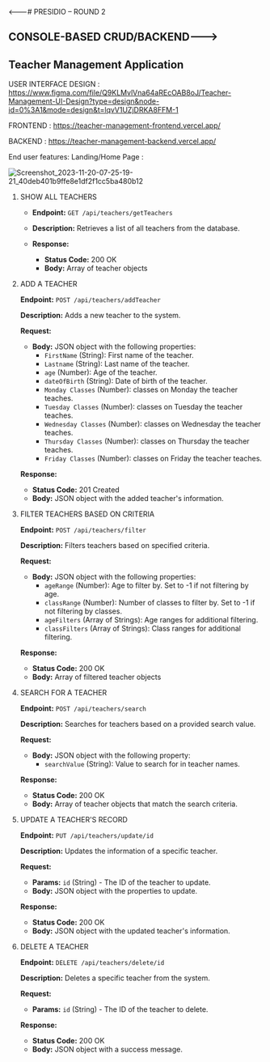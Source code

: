
<---# PRESIDIO – ROUND 2
## CONSOLE-BASED CRUD/BACKEND--->

## Teacher Management Application


USER INTERFACE DESIGN : https://www.figma.com/file/Q9KLMvlVna64aREcOAB8oJ/Teacher-Management-UI-Design?type=design&node-id=0%3A1&mode=design&t=lqvV1UZjDRKA8FFM-1

FRONTEND : https://teacher-management-frontend.vercel.app/

BACKEND : https://teacher-management-backend.vercel.app/

End user features:
Landing/Home Page : 

![Screenshot_2023-11-20-07-25-19-21_40deb401b9ffe8e1df2f1cc5ba480b12](https://github.com/premkumar-110/teacher_management/assets/122764871/3f416da0-03bd-43a1-be03-02ef88a8c2e8)
        
1. SHOW ALL TEACHERS

   - **Endpoint:** `GET /api/teachers/getTeachers`
   
   - **Description:** Retrieves a list of all teachers from the database.
   
   - **Response:**
     - **Status Code:** 200 OK
     - **Body:** Array of teacher objects

2. ADD A TEACHER

   **Endpoint:** `POST /api/teachers/addTeacher`
   
   **Description:** Adds a new teacher to the system.
   
   **Request:**
     - **Body:** JSON object with the following properties:
       - `FirstName` (String): First name of the teacher.
       - `Lastname` (String): Last name of the teacher.
       - `age` (Number): Age of the teacher.
       - `dateOfBirth` (String): Date of birth of the teacher.
       - `Monday Classes` (Number): classes on Monday the teacher teaches.
       - `Tuesday Classes` (Number): classes on Tuesday the teacher teaches.
       - `Wednesday Classes` (Number): classes on Wednesday the teacher teaches.
       - `Thursday Classes` (Number): classes on Thursday the teacher teaches.
       - `Friday Classes` (Number): classes on Friday the teacher teaches.
   
   **Response:**
     - **Status Code:** 201 Created
     - **Body:** JSON object with the added teacher's information.


3. FILTER TEACHERS BASED ON CRITERIA

   **Endpoint:** `POST /api/teachers/filter`
   
   **Description:** Filters teachers based on specified criteria.
   
   **Request:**
     - **Body:** JSON object with the following properties:
       - `ageRange` (Number): Age to filter by. Set to -1 if not filtering by age.
       - `classRange` (Number): Number of classes to filter by. Set to -1 if not filtering by classes.
       - `ageFilters` (Array of Strings): Age ranges for additional filtering.
       - `classFilters` (Array of Strings): Class ranges for additional filtering.
   
   **Response:**
     - **Status Code:** 200 OK
     - **Body:** Array of filtered teacher objects

4. SEARCH FOR A TEACHER

   **Endpoint:** `POST /api/teachers/search`
   
   **Description:** Searches for teachers based on a provided search value.
   
   **Request:**
     - **Body:** JSON object with the following property:
       - `searchValue` (String): Value to search for in teacher names.
   
   **Response:**
     - **Status Code:** 200 OK
     - **Body:** Array of teacher objects that match the search criteria.

5. UPDATE A TEACHER'S RECORD

   **Endpoint:** `PUT /api/teachers/update/id`
   
   **Description:** Updates the information of a specific teacher.
   
   **Request:**
     - **Params:** `id` (String) - The ID of the teacher to update.
     - **Body:** JSON object with the properties to update.
   
   **Response:**
     - **Status Code:** 200 OK
     - **Body:** JSON object with the updated teacher's information.

6. DELETE A TEACHER

   **Endpoint:** `DELETE /api/teachers/delete/id`
   
   **Description:** Deletes a specific teacher from the system.
   
   **Request:**
     - **Params:** `id` (String) - The ID of the teacher to delete.
   
   **Response:**
     - **Status Code:** 200 OK
     - **Body:** JSON object with a success message.
